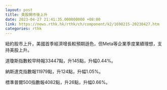 ```yaml
---
layout: post
title: 美股開市後上升
date: 2023-04-27 21:41:35.000000000 +08:00
link: https://news.rthk.hk/rthk/ch/component/k2/1698215-20230427.htm
categories: rthk
---
```


紐約股市上升，美國首季經濟增長較預期遜色，但Meta等企業季度業績理想，支持美股上升。

道瓊斯指數較早時報33447點，升145點，升幅0.44%。

納斯達克指數報11979點，升124點，升幅1.05%。

標準普爾500指數報4082點，升26點，升幅0.66%。
